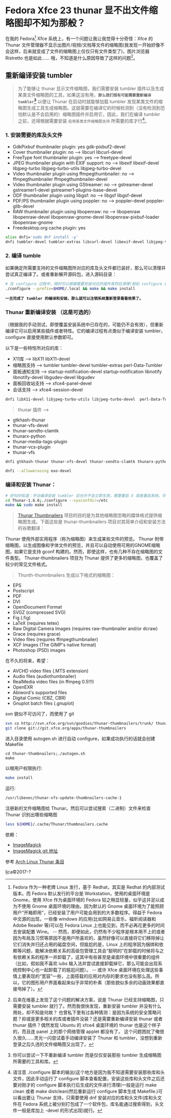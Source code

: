 <link href="../../css/style.css" rel="stylesheet" type="text/css" />


# Fedora Xfce 23 thunar 显不出文件缩略图却不知为那般？
在我的 Fedora[^fedora] Xfce 系统上，有一个问题让我让我觉得十分奇怪：Xfce 的 Thunar 文件管理器不显示出图片/视频/文档等文件的缩略图(我发现一开始好像不会这样，后来就变成了文件的缩略图上仅仅只有文件类型了)，图片浏览器 Ristretto 也是如此…… 哦，不知道是什么原因导致了这样的问题[^problem]。

## 重新编译安装 tumbler 

> 为了能够让 thunar 显示文件缩略图，我们需要安装 tumbler 插件以及生成某类文件缩略图的工具，如果这没有用，**`那么我们很有可能需要重新编译 tumbler`[^option]** 以便让 Thunar 在启动时就能够加载 tumbler 发现某类文件的缩略图生成工具生成缩略图。这就需要在编译它的时候检测到（没有检测到恐怕默认是不会启用的）缩略图插件并启用它，因此，我们在编译 tumbler 之前，还得根据需要安装 `启用某类文件缩略图支持` 所需要的库才行[^config]。

[^config]: 请注意 ./configure 脚本的输出(这个地方是因为我不知道需要安装那些库和头文件，因此手动运行了 configure 脚本查看配置，安装这些库和头文件之后还要对刚才的 configure 脚本执行后生成的文件进行清理(一般是运行 make clean 或者 make distclean)然后重新运行 configure 脚本生成 Makefile.)可以看出要让 Thunar 支持，只需要使用 dnf 安装对应的库和头文件(库和头文件在 Fedora 系统上被分别打包成了一个软件包，库名能通过搜索得到，头文件一般是库加上 -devel 的形式出现)就行。

[^option]:  你可以尝试一下不重新编译 tumbler 而是仅仅安装那些 tumbler 生成缩略图所需要的工具和库。

### 1. 安装需要的库及头文件 ###
  + GdkPixbuf thumbnailer plugin: yes gdk-pixbuf2-devel
  + Cover thumbnailer plugin: no --> libcurl libcurl-devel
  + FreeType font thumbnailer plugin: yes --> freetype-devel 
  + JPEG thumbnailer plugin with EXIF support: no --> libexif libexif-devel libjpeg-turbo libjpeg-turbo-utils libjpeg-turbo-devel
  + Video thumbnailer plugin using ffmpegthumbnailer: no --> ffmpegthumbnailer ffmpegthumbnailer-devel
  + Video thumbnailer plugin using GStreamer: no --> gstreamer-devel gstreamer1-devel gstreamer1-plugins-base-devel
  + ODF thumbnailer plugin using libgsf: no --> libgsf libgsf-devel
  + PDF/PS thumbnailer plugin using poppler: no --> poppler-devel poppler-glib-devel
  + RAW thumbnailer plugin using libopenraw: no --> libopenraw libopenraw-devel libopenraw-gnome-devel libopenraw-pixbuf-loader libopenraw-gnome 
  + Freedesktop.org cache plugin: yes 

```Bash
alias dnfi='sudo dnf install -y'
dnfi tumbler-devel tumbler-extras libcurl-devel libexif-devel libjpeg-turbo-devel ffmpegthumbnailer-devel gstreamer-devel gstreamer1-devel libgsf-devel poppler-devel libopenraw-devel gdk-pixbuf2-devel dbus-glib-devel intltool poppler-glib-devel libopenraw-devel libopenraw-gnome-devel libopenraw-pixbuf-loader libopenraw-gnome poppler-glib-devel dbus-glib-devel
```

### 2. 编译 tumble

如果确定所需要支持的文件缩略图所对应的库及头文件都已装好，那么可以清理并尝试真正编译了。或者重新解开源码包，进入源码目录：

```Bash
# 在 configure 过程中，随时可以根据需要安装对应的插件库然后清理(假如 configure 脚本执行成功了的话，直接执行 make clean 或者 make distclean)重新 configure。
./configure --prefix=$HOME/.local && make && make install
```

**`一旦完成了 tumbler 的编译和安装，那么就可以注销系统重新登录看看效果了。`**

### Thunar 重新编译安装 （这是可选的）
（根据我的手动测试，即使覆盖安装系统中已存在的，可能仍不会有效），但重新编译它可以启用某些插件或者特性。它的编译过程有点类似于编译安装 tumbler，configure 直接使用默认参数即可。

以下是一些特性所对应的库：

 + X11库 --> libX11 libX11-devel
 + 缩略图支持 --> tumbler tumbler-devel tumbler-extras perl-Data-Tumbler
 + 面板通知支持 --> startup-notification-devel startup-notification libnotify libnotify-devel libgudev-devel libgudev
 + 面板回收站支持 --> xfce4-panel-devel
 + 会话支持 --> xfce4-session-devel

```Bash
dnfi libX11-devel libjpeg-turbo-utils libjpeg-turbo-devel  perl-Data-Tumbler intltool libxfce4ui-devel metadata-extractor2 exif poppler-utils  poppler-data  poppler zathura-pdf-poppler gstreamer-plugins-* gstreamer1-plugins-*  gstreamer-ffmpeg libxfce4ui-devel libxfce4util-devel xfce4-panel-devel xfce4-session-devel startup-notification-devel libnotify-devel libgudev-devel libexif-devel  xfce4-panel-devel xfce4-session-devel xfdesktop 
```

> thunar 插件 -->

 + gtkhash-thunar
 + thunar-vfs-devel
 + thunar-sendto-clamtk
 + thunarx-python
 + thunar-media-tags-plugin
 + thunar-vcs-plugin
 + thunar-vfs

```Bash
dnfi gtkhash-thunar thunar-vfs-devel thunar-sendto-clamtk thunarx-python thunar-media-tags-plugin thunar-vcs-plugin thunar-vfs thunar-volman thunar-media-tags-plugin thunar-archive-plugin
```

```Bash
dnfi --allowerasing exo-devel
```

### 编译和安装 Thunar：
```Bash
# 好叫你知道：手动编译安装 tumbler 后也许不会立即生效，需要重启 X 或者重启系统。尽管过程曲折而又多变，但不管怎样，总算可以让 Thunar 显示缩略图了。
cd Thunar-1.6.6;./configure --sysconfdir=/etc
make && sudo make install
```


> [Thunar Thumbnailers](http://goodies.xfce.org/projects/thunar-plugins/thunar-thumbnailers)  项目的目的是为其他缩略图忽略的媒体格式提供缩略图生成。下面这些是 thunar-thumbnailers 项目对其简单介绍和安装方法的谷歌翻译：

Thunar 使用外部实用程序（称为缩略图）来生成某些文件的预览。 Thunar 附带缩略图，以生成图像和字体文件的预览，并且可以自动使用可用的GNOME缩略图，如果它是支持 gconf 构建的。然而，即使这样，也有几种不存在缩略图的文件类型。 Thunar-thumbnailers 项目为 Thunar 提供了更多的缩略图，也覆盖了较少的常见文件格式。

> Thunth-thumnbnailers 生成以下格式的缩略图：

 + EPS
 + Postscript
 + PDF
 + DVI
 + OpenDocument Format
 + SVGZ (compressed SVG)
 + Fig (.fig)
 + LaTeX (requires tetex)
 + Raw Digital Camera Images (requires raw-thumbnailer and/or dcraw)
 + Grace (requires grace)
 + Video files (requires ffmpegthumbnailer)
 + XCF Images (The GIMP's native format)
 + Photoshop (PSD) images

在不久的将来，希望：

 + AVCHD video files (.MTS extension)
 + Audio files (audiothumbnailer)
 + RealMedia video files (in ffmpeg 0.5!!!)
 + OpenEXR
 + Abiword's supported files
 + Digital Comic (CBZ, CBR)
 + Gnuplot batch files (.gnuplot)

svn 貌似不可访问了，而使用了 git

```Bash
svn co http://svn.xfce.org/svn/goodies/thunar-thumbnailers/trunk/ thunar-thumbnailers
git clone git://git.xfce.org/apps/thunar-thumbnailers
```

进入目录使用 autogen.sh 进行自动 configure，如果成功执行的话就会创建 Makefile

```
cd thunar-thumbnailers;./autogen.sh
make
```

以根用户权限执行:

```Bash
make install
```

运行:

```Bash
/usr/libexec/thunar-vfs-update-thumbnailers-cache-1
```

注册新的文件缩略图给 Thunar。然后可以尝试搜索（二进制）文件来检查 Thunar 识别出哪些缩略图

```Bash
less ${HOME}/.cache/Thunar/thumbnailers.cache
```

依赖：

 + [ImageMagick](https://www.imagemagick.org)
 + [ImageMagick git 地址](https://github.com/ImageMagick/ImageMagick)

参考 [Arch Linux Thunar 条目][0]

[0]: https://wiki.archlinux.org/index.php/Thunar_(%E7%AE%80%E4%BD%93%E4%B8%AD%E6%96%87)
[Audio-thumbs]: https://github.com/bvbfan/Audio-thumbs
[thunar-thumbnailers]: git://git.xfce.org/apps/thunar-thumbnailers
[ImageMagick]: http://git.imagemagick.org/repos/ImageMagick.git

[^fedora]: Fedora 作为一种老牌 Linux 发行，基于 Redhat，其实是 Redhat 的内部测试版本。而 Fedora 默认发行的平台是 Workstation，使用的桌面环境是 Gnome，使用 Xfce 作为桌面环境的 Fedora 较之稍显轻量，似乎这并足以成为不使用 Gnome 桌面环境的理由。因为默认的 Gnome 桌面环境为了能照顾用户“开箱即用”，已经安装了用户可能会用到的大多数程序。得益于 Fedora 中文源的出现，一些像 windows 的应用(比如网易云音乐，福昕阅读器和 Adobe Reader 等)可以在 Fedora Linux 上也能见到，而不必再花更多的时间去安装配置 Wine。
-- 然而，即便如此，仍然有不少程序是根本用不上的或者因为布局及习惯等原因不是用户所喜欢的，虽然好像可以直接将它们移除掉让它们消失并归还占用的磁盘空间，但尴尬的是，Linux 上的程序因为捆绑和依赖等问题，能解决依赖关系的高级包管理工具会“聪明的”在卸载的时候将与之有依赖关系的程序一并卸载了，这其中有些甚至是桌面环境中很重要的组件（比如，假如我不喜欢 iubs 输入法并尝试直接卸载掉它，那么可能会出现系统控制中心也一起卸载了的尴尬问题）。
-- 或许 Xfce 桌面环境在处理这些事情上要表现的“宽容”一些，上面搭载的应用对内存的要求也没有那么高。所以，它的图形用户界面看起来似乎非常的朴素（那些貌似多余的动画效果都直接甩掉了）。

[^problem]: 后来在维基上发现了这个问题的解决方案，说是 Thunar 已经支持缩略图，只需要安装 tumbler 就行了。然而我很快发现，重新安装 tumbler 并没有什么用处，却不知是何故？ 也曾私下里有过各种猜测：是因为系统的安全策略问题？抑或是更多相关的库或者插件没装？还是需要重新编译安装 thunar 或者 thunar 插件？偶然发现 Ubuntu 的 xfce4 桌面环境的 thunar 也是这个样子的，而且连 panel 上的那个网络管理 applet 都没有了。 这个问题困扰了俺很久很久……灵光一闪尝试着手动编译安装了 Thunar 和 tumbler，没想到重新登录之后久违的文件缩略图又出现了。

ljca&copy;2017-?
